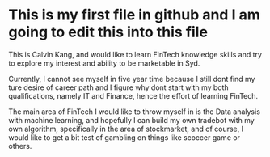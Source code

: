 # This is my first file in github and I am going to edit this into this file

This is Calvin Kang, and would like to learn FinTech knowledge skills and try to explore my interest and ability to be marketable in Syd.

Currently, I cannot see myself in five year time because I still dont find my ture desire of career path and I figure why dont start with my both qualifications, namely IT and Finance, hence the effort of learning FinTech.

The main area of FinTech I would like to throw myself in is the Data analysis with machine learning, and hopefully I can build my own tradebot with my own algorithm, specifically in the area of stockmarket, and of course, I would like to get a bit test of gambling on things like scoccer game or others.
